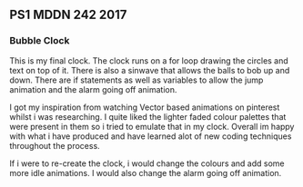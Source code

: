 ## PS1 MDDN 242 2017

### Bubble Clock

This is my final clock. The clock runs on a for loop drawing the circles and text on top of it. There is also a sinwave that allows the balls to bob up and down. There are if statements as well as variables to allow the jump animation and the alarm going off animation.

I got my inspiration from watching Vector based animations on pinterest whilst i was researching. I quite liked the lighter faded colour palettes that were present in them so i tried to emulate that in my clock. Overall im happy with what i have produced and have learned alot of new coding techniques throughout the process.

If i were to re-create the clock, i would change the colours and add some more idle animations. I would also change the alarm going off animation.